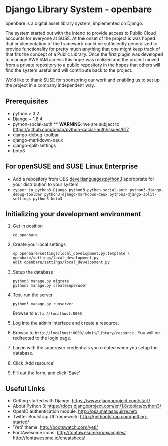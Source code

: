 Django Library System - openbare
=================================================

openbare is a digital asset library system, implemented on Django.

The system started out with the intend to provide access to Public Cloud
accounts for everyone at SUSE. At the onset of the project is was hoped that
implementation of the framework could be sufficiently generalized to provide
functionality for pretty much anything that one might keep track of that
fits the concept of a Public Library. Once the first plugin was developed
to manage AWS IAM access this hope was realized and the project moved from
a private repository to a public repository in the hopes that others will
find the system useful and will contribute back to the project.

We'd like to thank SUSE for sponsoring our work and enabling us to set up the
project in a company independent way.


Prerequisites
-------------

* python > 3.2
* Django ~ 1.8.4
* python-social-auth
  ** **WARNING**: we are subject to https://github.com/omab/python-social-auth/issues/617
* django-debug-toolbar
* django-markdown-deux
* django-split-settings
* boto3

For openSUSE and SUSE Linux Enterprise
--------------------------------------
* Add a repository from OBS [devel:languages:python3](https://build.opensuse.org/project/show/devel:languages:python3) appropriate for your distribution to your system
* `zypper in python3-Django python3-python-social-auth python3-django-debug-toolbar python3-django-markdown-deux python3-django-split-settings python3-boto3`


Initializing your development environment
-----------------------------------------

1.  Get in position
    ```
    cd openbare
    ```

1.  Create your local settings
    ```
    cp openbare/settings/local_development.py.template \
    openbare/settings/local_development.py
    edit openbare/settings/local_development.py
    ```

1.  Setup the database
    ```
    python3 manage.py migrate
    python3 manage.py createsuperuser
    ```

1.  Test-run the server
    ```
    python3 manage.py runserver
    ```

    Browse to `http://localhost:8000`

1.  Log into the admin interface and create a resource.

  1.  Browse to `http://localhost:8000/admin/library/resource` .
      You will be redirected to the login page.
  2.  Log in with the superuser credentials you created when you setup the database.
  3.  Click 'Add resource'
  4.  Fill out the form, and click 'Save'


Useful Links
------------

* Getting started with Django: https://www.djangoproject.com/start/
* About Python 3: https://docs.djangoproject.com/en/1.8/topics/python3/
* OpenID authentication module: http://psa.matiasaguirre.net/
* Twitter Bootstrap UI framework: http://getbootstrap.com/getting-started/
* 'Yeti' theme: http://bootswatch.com/yeti/
* FontAwesome icons: http://fontawesome.io/examples/ http://fontawesome.io/cheatsheet/
